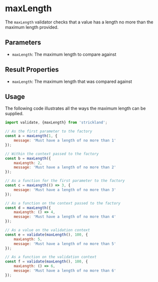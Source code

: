 # maxLength

The `maxLength` validator checks that a value has a length no more than the maximum length provided.

## Parameters

* `maxLength`: The maximum length to compare against

## Result Properties

* `maxLength`: The maximum length that was compared against

## Usage

The following code illustrates all the ways the maximum length can be supplied.

``` jsx
import validate, {maxLength} from 'strickland';

// As the first parameter to the factory
const a = maxLength(1, {
    message: 'Must have a length of no more than 1'
});

// Within the context passed to the factory
const b = maxLength({
    maxLength: 2,
    message: 'Must have a length of no more than 2'
});

// As a function for the first parameter to the factory
const c = maxLength(() => 3, {
    message: 'Must have a length of no more than 3'
});

// As a function on the context passed to the factory
const d = maxLength({
    maxLength: () => 4,
    message: 'Must have a length of no more than 4'
});

// As a value on the validation context
const e = validate(maxLength(), 100, {
    maxLength: 5,
    message: 'Must have a length of no more than 5'
});

// As a function on the validation context
const f = validate(maxLength(), 100, {
    maxLength: () => 6,
    message: 'Must have a length of no more than 6'
});
```
